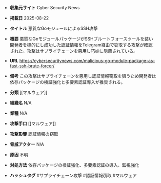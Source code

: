 - **収集元サイト**
Cyber Security News

- **掲載日**
2025-08-22

- **タイトル**
悪質なGoモジュールによるSSH攻撃

- **概要**
悪質なGoモジュールパッケージがSSHブルートフォースツールを装い開発者を標的にし成功した認証情報をTelegram経由で窃取する攻撃が確認された。攻撃はサプライチェーンを悪用し巧妙に隠蔽されている。

- **URL**
https://cybersecuritynews.com/malicious-go-module-package-as-fast-ssh-brute-forcer/

- **備考**
この攻撃はサプライチェーンを悪用し認証情報窃取を狙うため開発者は依存パッケージの検証強化と多要素認証導入が推奨される。

- **分類**
[[マルウェア]]

- **組織名**
N/A

- **業種**
N/A

- **攻撃手口**
[[マルウェア]]

- **攻撃影響**
認証情報の窃取

- **脅威アクター**
N/A

- **原因**
不明

- **対処方法**
依存パッケージの検証強化、多要素認証の導入、監視強化

- **ハッシュタグ**
#サプライチェーン攻撃 #認証情報窃取 #マルウェア
